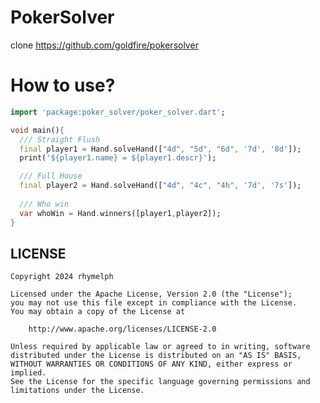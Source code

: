 # PokerSolver

clone https://github.com/goldfire/pokersolver

# How to use?

```dart
import 'package:poker_solver/poker_solver.dart';

void main(){
  /// Straight Flush
  final player1 = Hand.solveHand(["4d", "5d", "6d", '7d', '8d']);
  print('${player1.name} = ${player1.descr}');

  /// Full House
  final player2 = Hand.solveHand(["4d", "4c", "4h", '7d', '7s']);
  
  /// Who win
  var whoWin = Hand.winners([player1,player2]);
}

```

## LICENSE
    Copyright 2024 rhymelph

    Licensed under the Apache License, Version 2.0 (the "License");
    you may not use this file except in compliance with the License.
    You may obtain a copy of the License at

        http://www.apache.org/licenses/LICENSE-2.0

    Unless required by applicable law or agreed to in writing, software
    distributed under the License is distributed on an "AS IS" BASIS,
    WITHOUT WARRANTIES OR CONDITIONS OF ANY KIND, either express or implied.
    See the License for the specific language governing permissions and
    limitations under the License.